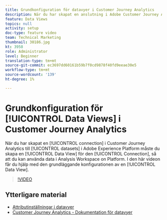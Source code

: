 ```yaml
---
title: Grundkonfiguration för datavyer i Customer Journey Analytics
description: När du har skapat en anslutning i Adobe Customer Journey Analytics till datauppsättningar i Adobe Experience Platform måste du skapa en datavy för den anslutningen, så att du kan använda data i Analysis Workspace on Platform. I den här videon får du hjälp med den grundläggande konfigurationen av en datavy.
feature: Data Views
topics: null
activity: setup
doc-type: feature video
team: Technical Marketing
thumbnail: 30186.jpg
kt: 3958
role: Administrator
level: Beginner
translation-type: tm+mt
source-git-commit: ec3697dd60161b59b7f0cd9878f40fd9eeae30e5
workflow-type: tm+mt
source-wordcount: '139'
ht-degree: 1%

---
```



# Grundkonfiguration för [!UICONTROL Data Views] i Customer Journey Analytics

När du har skapat en [!UICONTROL connection] i Customer Journey Analytics till [!UICONTROL datasets] i Adobe Experience Platform måste du skapa en [!UICONTROL Data View] för den [!UICONTROL Connection], så att du kan använda data i Analysis Workspace on Platform. I den här videon får du hjälp med den grundläggande konfigurationen av en [!UICONTROL Data View].

>[!VIDEO](https://video.tv.adobe.com/v/30186/?quality=12&enable10seconds=on&speedcontrol=on)

## Ytterligare material

* [Attributinställningar i datavyer](attribution-settings-in-data-views.md)
* [Customer Journey Analytics - Dokumentation för datavyer](https://docs.adobe.com/content/help/en/analytics-platform/using/cja-dataviews/create-dataview.html)
